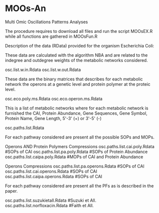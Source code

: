 # MOOs-An
Multi Omic Oscillations Patterns Analyses

The procedure requires to download all files and run the script 
MOOsEX.R while all functions are gathered in MOOsFun.R

Description of the data (RData) provided for the organism
Escherichia Coli:

These data are calculated with the algorithm NBA and
are related to the indegree and outdegree weights of the
metabolic networks considered.

osc.list.w.in.Rdata
osc.list.w.out.Rdata

These data are the binary matrices that describes for each
metabolic network the operons at a genetic level and protein polymer
at the proteic level.

osc.eco.poly.ms.Rdata
osc.eco.operon.ms.Rdata

This is a list of metabolic networks where for each metabolic network
is furnished the CAI, Protein Abundance, Gene Sequences, Gene Symbol,
Protein Name, Gene Length, 5'-3' (+)  or 3'-5' (-)

osc.paths.list.Rdata

For each pathway considered are present all the possible SOPs and MOPs.

Operons AND Protein Polymers Compressions
osc.paths.list.cai.poly.Rdata      #SOPs of CAI
osc.paths.list.pa.poly.Rdata       #SOPs of Protein Abundance
osc.paths.list.caipa.poly.Rdata    #MOPs of CAI and Protein Abundance

Operons Compressions
osc.paths.list.pa.operons.Rdata    #SOPs of CAI
osc.paths.list.cai.operons.Rdata   #SOPs of CAI
osc.paths.list.caipa.operons.Rdata #SOPs of CAI


For each pathway considered are present all the PFs 
as is described in the paper.

 osc.paths.list.suzukietall.Rdata  #Suzuki et All.
 osc.paths.list.norfloxacin.Rdata  #Faith et All.



